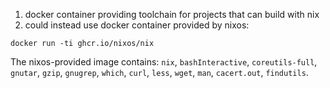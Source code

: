 1. docker container providing toolchain for projects that can build with nix
2. could instead use docker container provided by nixos:

```
docker run -ti ghcr.io/nixos/nix
```

The nixos-provided image contains:
`nix`, `bashInteractive`, `coreutils-full`, `gnutar`, `gzip`, `gnugrep`, `which`, `curl`, `less`, `wget`, `man`, `cacert.out`, `findutils`.

